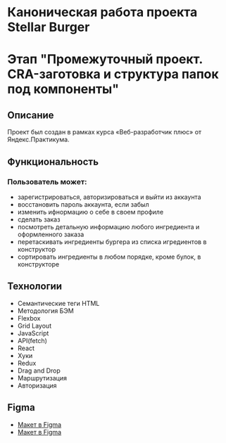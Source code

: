 # Каноническая работа проекта Stellar Burger 
# Этап "Промежуточный проект. CRA-заготовка и структура папок под компоненты"

## Описание

Проект был создан в рамках курса «Веб-разработчик плюс» от Яндекс.Практикума.

## Функциональность 

### Пользователь может:

* зарегистрироваться, авторизироваться и выйти из аккаунта
* восстановить пароль аккаунта, если забыл
* изменить ифнормацию о себе в своем профиле
* сделать заказ
* посмотреть детальную информацию любого ингредиента и оформленного заказа
* перетаскивать ингредиенты бургера из списка игредиентов в конструктор
* сортировать ингредиенты в любом порядке, кроме булок, в конструкторе

## Технологии

* Семантические теги HTML
* Методология БЭМ
* Flexbox
* Grid Layout
* JavaScript
* API(fetch)
* React
* Хуки
* Redux
* Drag and Drop
* Маршрутизация
* Авторизация

## Figma

* [Макет в Figma](https://www.figma.com/file/ocw9a6hNGeAejl4F3G9fp8/React-_-Проектные-задачи-(3-месяца)_external_link?type=design&node-id=0-1&mode=design&t=wS0rrtP02qtJrOrg-0)
* [Макет в Figma](https://www.figma.com/file/ocw9a6hNGeAejl4F3G9fp8/React-_-Проектные-задачи-(3-месяца)_external_link?type=design&node-id=6291-2799&mode=design&t=wS0rrtP02qtJrOrg-0)

